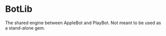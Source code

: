 # BotLib

The shared engine between AppleBot and PlayBot. Not meant to be used as a stand-alone gem.